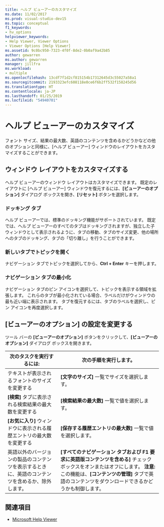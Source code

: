 ```yaml
---
title: ヘルプ ビューアーのカスタマイズ
ms.date: 11/02/2017
ms.prod: visual-studio-dev15
ms.topic: conceptual
f1_keywords:
- hv_options
helpviewer_keywords:
- Help Viewer, Viewer Options
- Viewer Options [Help Viewer]
ms.assetid: 9c0bc950-7323-4f0f-8de2-0b0af9a42b85
author: gewarren
ms.author: gewarren
manager: jillfra
ms.workload:
- multiple
ms.openlocfilehash: 13cdf7f1d2cf815154b17312645d3c55027a58a1
ms.sourcegitcommit: 2193323efc608118e0ce6f6b2ff532f158245d56
ms.translationtype: HT
ms.contentlocale: ja-JP
ms.lasthandoff: 01/25/2019
ms.locfileid: "54940701"
---
```

# <a name="customize-the-help-viewer"></a>ヘルプ ビューアーのカスタマイズ
フォント サイズ、結果の最大数、英語のコンテンツを含めるかどうかなどの他のオプションと同様に、[ヘルプ ビューアー] ウィンドウのレイアウトをカスタマイズすることができます。

## <a name="customizing-window-layout"></a>ウィンドウ レイアウトをカスタマイズする
ヘルプ ビューアーのウィンドウ レイアウトはカスタマイズできます。 既定のレイアウトに [ヘルプ ビューアー] ウィンドウを復元するには、**[ビューアーのオプション]** ダイアログ ボックスを開き、**[リセット]** ボタンを選択します。

### <a name="docking-tabs"></a>ドッキング タブ
ヘルプ ビューアーでは、標準のドッキング機能がサポートされています。 既定では、ヘルプ ビューアーのすべてのタブはドッキングされますが、独立した子ウィンドウとして表示されるように、タブの移動、タブのサイズ変更、他の場所へのタブのドッキング、タブの「切り離し」を行うことができます。

### <a name="opening-a-topic-in-a-new-tab"></a>新しいタブでトピックを開く
ナビゲーション タブでトピックを選択してから、**Ctrl + Enter** キーを押します。

### <a name="minimize-a-navigation-tab"></a>ナビゲーション タブの最小化
ナビゲーション タブのピン アイコンを選択して、トピックを表示する領域を拡張します。 これらのタブが最小化されている場合、ラベルだけがウィンドウの最も近い端に表示されます。 タブを復元するには、タブのラベルを選択し、ピン アイコンを再度選択します。

## <a name="changing-settings-in-viewer-options"></a>[ビューアーのオプション] の設定を変更する
ツール バーの **[ビューアーのオプション]** ボタンをクリックして、**[ビューアーのオプション]** ダイアログ ボックスを開きます。

|次のタスクを実行するには:|次の手順を実行します。|
| - | - |
|テキストが表示されるフォントのサイズを変更する|**[文字のサイズ]** 一覧でサイズを選択します。|
|**[検索]** タブに表示される検索結果の最大数を変更する|**[検索結果の最大数]** 一覧で値を選択します。|
|**[お気に入り]** ウィンドウに表示される履歴エントリの最大数を変更する|**[保存する履歴エントリの最大数]** 一覧で値を選択します。|
|英語以外のバージョンの製品のコンテンツを表示するときに、英語のコンテンツを含めるか、除外します。|**[すべてのナビゲーション タブおよび F1 要求に英語版コンテンツを含める]** チェック ボックスをオンまたはオフにします。 **注意:** この機能は、**[コンテンツの管理]** タブで英語のコンテンツをダウンロードできるかどうかも制御します。|

## <a name="see-also"></a>関連項目

- [Microsoft Help Viewer](../help-viewer/overview.md)